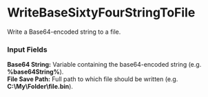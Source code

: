 <h1>WriteBaseSixtyFourStringToFile</h1>

Write a Base64-encoded string to a file.
<br>
<h3>Input Fields</h3>
<b>Base64 String:</b> Variable containing the base64-encoded string (e.g. <b>%base64String%</b>).
<br>
<b>File Save Path:</b> Full path to which file should be written (e.g. <b>C:\My\Folder\file.bin</b>).
